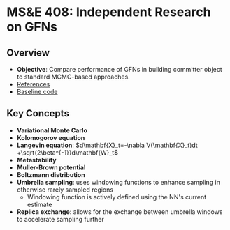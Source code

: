 ---
---

# MS&amp;E 408: Independent Research on GFNs

## Overview

- **Objective**: Compare performance of GFNs in building committer object to
  standard MCMC-based approaches.
- [References](https://www.zotero.org/groups/4797034/gfns/library)
- [Baseline code](https://github.com/rotskoff-group/learning-committor)

## Key Concepts

- **Variational Monte Carlo**
- **Kolomogorov equation**
- **Langevin equation**: $d\mathbf{X}_t=-\nabla V(\mathbf{X}_t)dt +\sqrt{2\beta^{-1}}d\mathbf{W}_t$
- **Metastability**
- **Muller-Brown potential**
- **Boltzmann distribution**
- **Umbrella sampling**: uses windowing functions to enhance sampling in otherwise
  rarely sampled regions
  - Windowing function is actively defined using the NN's current estimate
- **Replica exchange**: allows for the exchange between umbrella windows to
  accelerate sampling further
